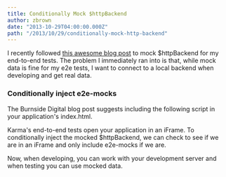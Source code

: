 ```yaml
---
title: Conditionally Mock $httpBackend
author: zbrown
date: "2013-10-29T04:00:00.000Z"
path: "/2013/10/29/conditionally-mock-http-backend"
---
```


I recently followed
[this awesome blog post](http://blogs.burnsidedigital.com/2013/09/and-httpbackend-mock-for-all-unit-e2e-testings/)
to mock $httpBackend for my end-to-end tests. The problem I immediately ran into
is that, while mock data is fine for my e2e tests, I want to connect to a local
backend when developing and get real data.

### Conditionally inject e2e-mocks

The Burnside Digital blog post suggests including the following script in your
application's index.html.

<script src="https://gist.github.com/ztbrown/7215173.js"></script>

Karma's end-to-end tests open your application in an iFrame. To conditionally
inject the mocked $httpBackend, we can check to see if we are in an iFrame and
only include e2e-mocks if we are.

<script src="https://gist.github.com/ztbrown/7215241.js"></script>

Now, when developing, you can work with your development server and when testing
you can use mocked data.
